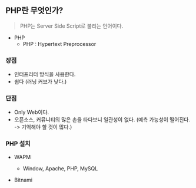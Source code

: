 ## PHP란 무엇인가?

> PHP는 Server Side Script로 불리는 언어이다. 

- PHP	
  - PHP : Hypertext Preprocessor



### 장점

- 인터프리터 방식을 사용한다. 
- 쉽다 (러닝 커브가 낮다.)



### 단점

- Only Web이다. 
- 오픈소스, 커뮤니티의 많은 손을 타다보니 일관성이 없다. (예측 가능성이 떨어진다. -> 기억해야 할 것이 많다.)





### PHP 설치 

- WAPM
  - Window, Apache, PHP, MySQL

- Bitnami 







